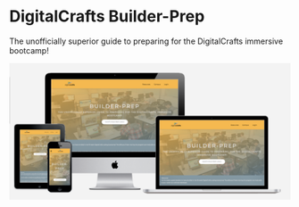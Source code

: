 # DigitalCrafts Builder-Prep

The unofficially superior guide to preparing for the DigitalCrafts immersive bootcamp!

![alt text](media/builderp-prep-mockup.png "Multi-Device Mockup")
